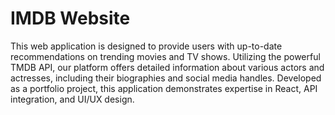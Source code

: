# IMDB Website
This web application is designed to provide users with up-to-date recommendations on trending movies and TV shows. Utilizing the powerful TMDB API, our platform offers detailed information about various actors and actresses, including their biographies and social media handles. Developed as a portfolio project, this application demonstrates expertise in React, API integration, and UI/UX design.

